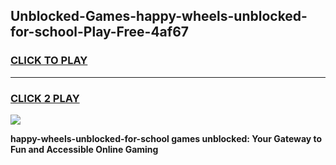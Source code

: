 
## Unblocked-Games-happy-wheels-unblocked-for-school-Play-Free-4af67
<h3>
<a href="https://premium76.site?title=happy-wheels-unblocked-for-school&ref=18A1">CLICK TO PLAY</a></h3>
<hr>

<h3>
<a href="https://premium76.site?title=happy-wheels-unblocked-for-school&ref=18A1">CLICK 2 PLAY</a>
  
</h3>

<a href="https://premium76.site?title=happy-wheels-unblocked-for-school&ref=18A1"><img src="https://clearcache.store/games.png"></a>


**happy-wheels-unblocked-for-school games unblocked: Your Gateway to Fun and Accessible Online Gaming**
